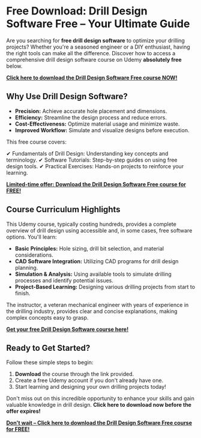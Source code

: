 # Free Download: Drill Design Software Free – Your Ultimate Guide

Are you searching for **free drill design software** to optimize your drilling projects? Whether you're a seasoned engineer or a DIY enthusiast, having the right tools can make all the difference. Discover how to access a comprehensive drill design software course on Udemy **absolutely free** below.

[**Click here to download the Drill Design Software Free course NOW!**](https://udemywork.com/drill-design-software-free)

## Why Use Drill Design Software?

*   **Precision:** Achieve accurate hole placement and dimensions.
*   **Efficiency:** Streamline the design process and reduce errors.
*   **Cost-Effectiveness:** Optimize material usage and minimize waste.
*   **Improved Workflow:** Simulate and visualize designs before execution.

This free course covers:

✔ Fundamentals of Drill Design: Understanding key concepts and terminology.
✔ Software Tutorials: Step-by-step guides on using free design tools.
✔ Practical Exercises: Hands-on projects to reinforce your learning.

[**Limited-time offer: Download the Drill Design Software Free course for FREE!**](https://udemywork.com/drill-design-software-free)

## Course Curriculum Highlights

This Udemy course, typically costing hundreds, provides a complete overview of drill design using accessible and, in some cases, free software options. You'll learn:

*   **Basic Principles:** Hole sizing, drill bit selection, and material considerations.
*   **CAD Software Integration:** Utilizing CAD programs for drill design planning.
*   **Simulation & Analysis:** Using available tools to simulate drilling processes and identify potential issues.
*   **Project-Based Learning:** Designing various drilling projects from start to finish.

The instructor, a veteran mechanical engineer with years of experience in the drilling industry, provides clear and concise explanations, making complex concepts easy to grasp.

[**Get your free Drill Design Software course here!**](https://udemywork.com/drill-design-software-free)

## Ready to Get Started?

Follow these simple steps to begin:

1.  **Download** the course through the link provided.
2.  Create a free Udemy account if you don't already have one.
3.  Start learning and designing your own drilling projects today!

Don't miss out on this incredible opportunity to enhance your skills and gain valuable knowledge in drill design. **Click here to download now before the offer expires!**

[**Don't wait – Click here to download the Drill Design Software Free course for FREE!**](https://udemywork.com/drill-design-software-free)
